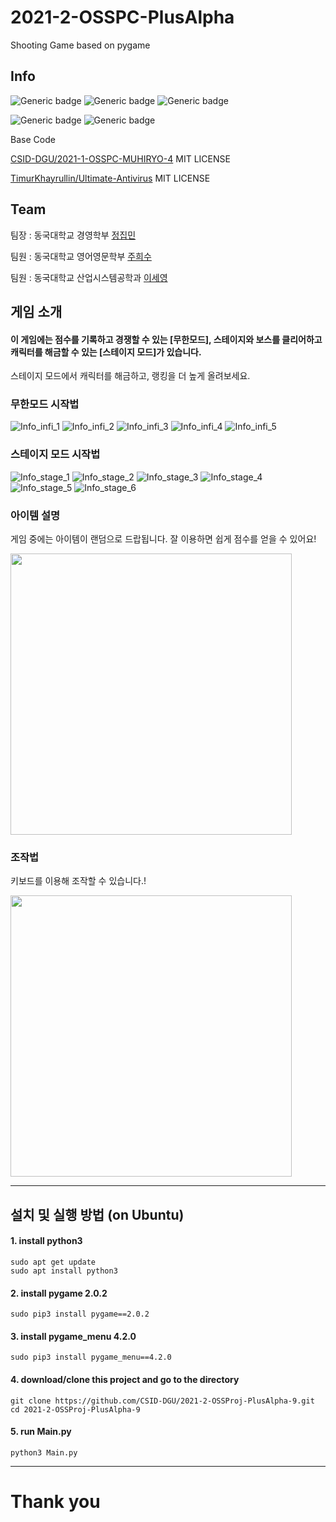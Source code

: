 # 2021-2-OSSPC-PlusAlpha

Shooting Game based on pygame

## Info
![Generic badge](https://img.shields.io/badge/python-3-blue.svg)
![Generic badge](https://img.shields.io/badge/pygame-2.0.2-blue.svg)
![Generic badge](https://img.shields.io/badge/pygame_menu-4.2.0-blue.svg)

![Generic badge](https://img.shields.io/badge/license-MIT-green.svg)
![Generic badge](https://img.shields.io/badge/OS-windows,mac_os,ubuntu-blue.svg)

Base Code

[CSID-DGU/2021-1-OSSPC-MUHIRYO-4](https://github.com/CSID-DGU/2021-1-OSSPC-MUHIRYO-4) MIT LICENSE

[TimurKhayrullin/Ultimate-Antivirus](https://github.com/TimurKhayrullin/Ultimate-Antivirus) MIT LICENSE

## Team
팀장 : 동국대학교 경영학부 [정집민](https://github.com/jibminJung)

팀원 : 동국대학교 영어영문학부 [주희수](https://github.com/heesuju)

팀원 : 동국대학교 산업시스템공학과 [이세영](https://github.com/0112leesy)

## 게임 소개

#### 이 게임에는 점수를 기록하고 경쟁할 수 있는 [무한모드], 스테이지와 보스를 클리어하고 캐릭터를 해금할 수 있는 [스테이지 모드]가 있습니다.
스테이지 모드에서 캐릭터를 해금하고, 랭킹을 더 높게 올려보세요.

### 무한모드 시작법

![Info_infi_1](https://user-images.githubusercontent.com/71082601/144208050-39065a95-04c5-48b9-85bb-fbd3387dccde.png)
![Info_infi_2](https://user-images.githubusercontent.com/71082601/144207996-75e05f48-819a-4fb6-b964-3871e90c33f2.png)
![Info_infi_3](https://user-images.githubusercontent.com/71082601/144208002-e4b742da-1435-48eb-a92a-31140ae8fe7e.png)
![Info_infi_4](https://user-images.githubusercontent.com/71082601/144208005-d081959c-01e5-421d-a492-21ca366e07e5.png)
![Info_infi_5](https://user-images.githubusercontent.com/71082601/144208014-9d3b1f53-162c-4a6e-a208-0971c35c56e2.png)

### 스테이지 모드 시작법

![Info_stage_1](https://user-images.githubusercontent.com/71082601/144208241-75efb35a-9867-4fea-b189-542fe2b69628.png)
![Info_stage_2](https://user-images.githubusercontent.com/71082601/144208249-0ad7bc9d-c2fc-4f4c-930f-8f4e05f5212c.png)
![Info_stage_3](https://user-images.githubusercontent.com/71082601/144208253-724c22bf-4a0b-4415-a0dc-7251d44dd60f.png)
![Info_stage_4](https://user-images.githubusercontent.com/71082601/144208258-b47256df-fa8c-4808-b62d-edbbaf914eb7.png)
![Info_stage_5](https://user-images.githubusercontent.com/71082601/144208262-f72fd1a9-f642-467b-9c8c-4b413bd122de.png)
![Info_stage_6](https://user-images.githubusercontent.com/71082601/144208267-a525238c-ed97-45b6-87a9-1bb5c6555cb0.png)

### 아이템 설명
게임 중에는 아이템이 랜덤으로 드랍됩니다. 잘 이용하면 쉽게 점수를 얻을 수 있어요!

<img src="https://user-images.githubusercontent.com/71082601/144208546-9adeaf11-838f-473d-96b0-80c1b6bd15e9.png" width="450" height="450">

### 조작법
키보드를 이용해 조작할 수 있습니다.!

<img src="https://user-images.githubusercontent.com/71082601/144209712-189a8ce4-0ce2-462b-ab51-66ebad0d82f4.jpg" width="450" height="450">

---

## 설치 및 실행 방법  (on Ubuntu)

#### 1. install python3
```
sudo apt get update
sudo apt install python3
```

#### 2.  install pygame 2.0.2
```
sudo pip3 install pygame==2.0.2
```

#### 3. install pygame_menu 4.2.0
```
sudo pip3 install pygame_menu==4.2.0
```

#### 4. download/clone this project and go to the directory
```
git clone https://github.com/CSID-DGU/2021-2-OSSProj-PlusAlpha-9.git
cd 2021-2-OSSProj-PlusAlpha-9
```

#### 5. run Main.py
```
python3 Main.py
```

---
# Thank you
